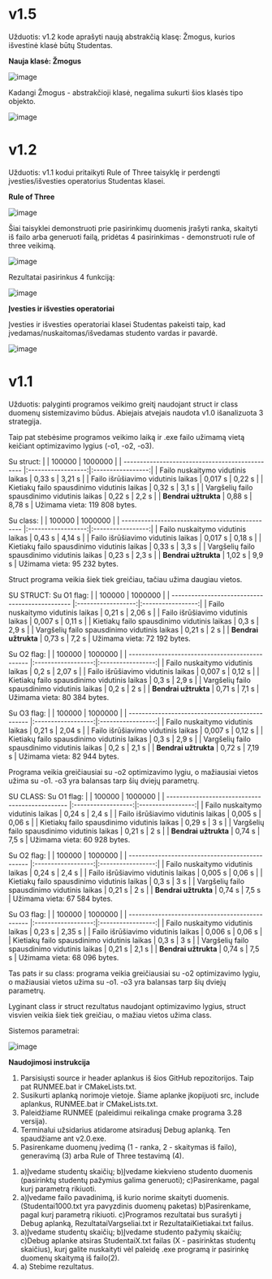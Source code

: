 # **v1.5**

Užduotis: v1.2 kode aprašyti naują abstrakčią klasę: Žmogus, kurios išvestinė klasė būtų Studentas.

**Nauja klasė: Žmogus**

![image](https://github.com/Mcitas/Antra_uzduotis_DM2_G1_ML/assets/144427355/ed79b3f9-ee99-4d86-bf78-a14454f2b427)

Kadangi Žmogus - abstrakčioji klasė, negalima sukurti šios klasės tipo objekto.

![image](https://github.com/Mcitas/Antra_uzduotis_DM2_G1_ML/assets/144427355/e58798d5-1b7c-4d48-a662-d7921f83a2c2)

# **v1.2**

Užduotis: v1.1 kodui pritaikyti Rule of Three taisyklę ir perdengti įvesties/išvesties operatorius Studentas klasei.

**Rule of Three**

![image](https://github.com/Mcitas/Antra_uzduotis_DM2_G1_ML/assets/144427355/800f5d0c-6f94-4bf2-8ef3-3e4251dacedd)


Šiai taisyklei demonstruoti prie pasirinkimų duomenis įrašyti ranka, skaityti iš failo arba generuoti failą, pridėtas 4 pasirinkimas - demonstruoti rule of three veikimą.

![image](https://github.com/Mcitas/Antra_uzduotis_DM2_G1_ML/assets/144427355/b3357db0-9661-46b7-ad9f-9d18849c14ff)

Rezultatai pasirinkus 4 funkciją:

![image](https://github.com/Mcitas/Antra_uzduotis_DM2_G1_ML/assets/144427355/033c1954-bc55-47b3-9e96-40ba2cc1fae9)


**Įvesties ir išvesties operatoriai**

Įvesties ir išvesties operatoriai klasei Studentas pakeisti taip, kad įvedamas/nuskaitomas/išvedamas studento vardas ir pavardė.

![image](https://github.com/Mcitas/Antra_uzduotis_DM2_G1_ML/assets/144427355/555e2a56-a50c-4c1f-a533-fc5920b0d499)

# **v1.1**

Užduotis: palyginti programos veikimo greitį naudojant struct ir class duomenų sistemizavimo būdus. Abiejais atvejais naudota v1.0 išanalizuota 3 strategija.

Taip pat stebėsime programos veikimo laiką ir .exe failo užimamą vietą keičiant optimizavimo lygius (-o1, -o2, -o3).

Su struct:
|                                                 |   100000           |    1000000        |
| ----------------------------------------------- |:------------------:|:-----------------:|
|  Failo nuskaitymo vidutinis laikas              |  0,33 s               |  3,21 s              |
|  Failo išrūšiavimo vidutinis laikas             |  0,017 s               |  0,22 s           |
|  Kietiakų failo spausdinimo vidutinis laikas    |  0,32 s            |  3,1 s            |
|  Vargšelių failo spausdinimo vidutinis laikas   |  0,22 s            |  2,2 s            |
|  **Bendrai užtrukta**                           |  0,88 s            |  8,78 s             |
Užimama vieta: 119 808 bytes.

Su class:
|                                                 |   100000           |    1000000        |
| ----------------------------------------------- |:------------------:|:-----------------:|
|  Failo nuskaitymo vidutinis laikas              |  0,43 s               |  4,14 s              |
|  Failo išrūšiavimo vidutinis laikas             |  0,017 s               |  0,18 s           |
|  Kietiakų failo spausdinimo vidutinis laikas    |  0,33 s            |  3,3 s            |
|  Vargšelių failo spausdinimo vidutinis laikas   |  0,23 s            |  2,3 s            |
|  **Bendrai užtrukta**                           |  1,02 s            |  9,9 s             |
Užimama vieta: 95 232 bytes.

Struct programa veikia šiek tiek greičiau, tačiau užima daugiau vietos.

SU STRUCT:
Su O1 flag:
|                                                 |   100000           |    1000000        |
| ----------------------------------------------- |:------------------:|:-----------------:|
|  Failo nuskaitymo vidutinis laikas              |  0,21 s               |  2,06 s              |
|  Failo išrūšiavimo vidutinis laikas             |  0,007 s               |  0,11 s           |
|  Kietiakų failo spausdinimo vidutinis laikas    |  0,3 s            |  2,9 s            |
|  Vargšelių failo spausdinimo vidutinis laikas   |  0,21 s            |  2 s            |
|  **Bendrai užtrukta**                           |  0,73 s            |  7,2 s             |
Užimama vieta: 72 192 bytes.


Su O2 flag:
|                                                 |   100000           |    1000000        |
| ----------------------------------------------- |:------------------:|:-----------------:|
|  Failo nuskaitymo vidutinis laikas              |  0,2 s               |  2,07 s              |
|  Failo išrūšiavimo vidutinis laikas             |  0,007 s               |  0,12 s           |
|  Kietiakų failo spausdinimo vidutinis laikas    |  0,3 s            |  2,9 s            |
|  Vargšelių failo spausdinimo vidutinis laikas   |  0,2 s            |  2 s            |
|  **Bendrai užtrukta**                           |  0,71 s            |  7,1 s             |
Užimama vieta: 80 384 bytes.

Su O3 flag:
|                                                 |   100000           |    1000000        |
| ----------------------------------------------- |:------------------:|:-----------------:|
|  Failo nuskaitymo vidutinis laikas              |  0,21 s               |  2,04 s              |
|  Failo išrūšiavimo vidutinis laikas             |  0,007 s               |  0,12 s           |
|  Kietiakų failo spausdinimo vidutinis laikas    |  0,3 s            |  2,9 s            |
|  Vargšelių failo spausdinimo vidutinis laikas   |  0,2 s            |  2,1 s            |
|  **Bendrai užtrukta**                           |  0,72 s            |  7,19 s             |
Užimama vieta: 82 944 bytes.

Programa veikia greičiausiai su -o2 optimizavimo lygiu, o mažiausiai vietos užima su -o1. -o3 yra balansas tarp šių dviejų parametrų.

SU CLASS:
Su O1 flag:
|                                                 |   100000           |    1000000        |
| ----------------------------------------------- |:------------------:|:-----------------:|
|  Failo nuskaitymo vidutinis laikas              |  0,24 s               |  2,4 s              |
|  Failo išrūšiavimo vidutinis laikas             |  0,005 s               |  0,06 s           |
|  Kietiakų failo spausdinimo vidutinis laikas    |  0,29 s            |  3 s            |
|  Vargšelių failo spausdinimo vidutinis laikas   |  0,21 s            |  2 s            |
|  **Bendrai užtrukta**                           |  0,74 s            |  7,5 s             |
Užimama vieta: 60 928 bytes.

Su O2 flag:
|                                                 |   100000           |    1000000        |
| ----------------------------------------------- |:------------------:|:-----------------:|
|  Failo nuskaitymo vidutinis laikas              |  0,24 s               |  2,4 s              |
|  Failo išrūšiavimo vidutinis laikas             |  0,005 s               |  0,06 s           |
|  Kietiakų failo spausdinimo vidutinis laikas    |  0,3 s            |  3 s            |
|  Vargšelių failo spausdinimo vidutinis laikas   |  0,21 s            |  2 s            |
|  **Bendrai užtrukta**                           |  0,74 s            |  7,5 s             |
Užimama vieta: 67 584 bytes.

Su O3 flag:
|                                                 |   100000           |    1000000        |
| ----------------------------------------------- |:------------------:|:-----------------:|
|  Failo nuskaitymo vidutinis laikas              |  0,23 s               |  2,35 s              |
|  Failo išrūšiavimo vidutinis laikas             |  0,006 s               |  0,06 s           |
|  Kietiakų failo spausdinimo vidutinis laikas    |  0,3 s            | 3 s            |
|  Vargšelių failo spausdinimo vidutinis laikas   |  0,21 s            |  2,1 s            |
|  **Bendrai užtrukta**                           |  0,74 s            |  7,5 s             |
Užimama vieta: 68 096 bytes.

Tas pats ir su class: programa veikia greičiausiai su -o2 optimizavimo lygiu, o mažiausiai vietos užima su -o1. -o3 yra balansas tarp šių dviejų parametrų.

Lyginant class ir struct rezultatus naudojant optimizavimo lygius, struct visvien veikia šiek tiek greičiau, o mažiau vietos užima class.

Sistemos parametrai:

![image](https://github.com/Mcitas/Antra_uzduotis_DM2_G1_ML/assets/144427355/535590ea-053e-4dd3-ba1d-d38bdab11bf7)

**Naudojimosi instrukcija**

1. Parsisiųsti source ir header aplankus iš šios GitHub repozitorijos. Taip pat RUNMEE.bat ir CMakeLists.txt.
2. Susikurti aplanką norimoje vietoje. Šiame aplanke įkopijuoti src, include aplankus, RUNMEE.bat ir CMakeLists.txt.
3. Paleidžiame RUNMEE (paleidimui reikalinga cmake programa 3.28 versija).
4. Terminalui užsidarius atidarome atsiradusį Debug aplanką. Ten spaudžiame ant v2.0.exe.
5. Pasirenkame duomenų įvedimą (1 - ranka, 2 - skaitymas iš failo), generavimą (3) arba Rule of Three testavimą (4).
  1) a)Įvedame studentų skaičių;
     b)Įvedame kiekvieno studento duomenis (pasirinktų studentų pažymius galima generuoti);
     c)Pasirenkame, pagal kurį parametrą rikiuoti.
  2) a)Įvedame failo pavadinimą, iš kurio norime skaityti duomenis. (Studentai1000.txt yra pavyzdinis duomenų paketas)
     b)Pasirenkame, pagal kurį parametrą rikiuoti.
     c)Programos rezultatai bus surašyti į Debug aplanką, RezultataiVargseliai.txt ir RezultataiKietiakai.txt failus.
  3) a)Įvedame studentų skaičių;
     b)Įvedame studento pažymių skaičių;
     c)Debug aplanke atsiras StudentaiX.txt failas (X - pasirinktas studentų skaičius), kurį galite nuskaityti vėl paleidę .exe programą ir pasirinkę duomenų skaitymą iš failo(2).
  4) a) Stebime rezultatus. 
